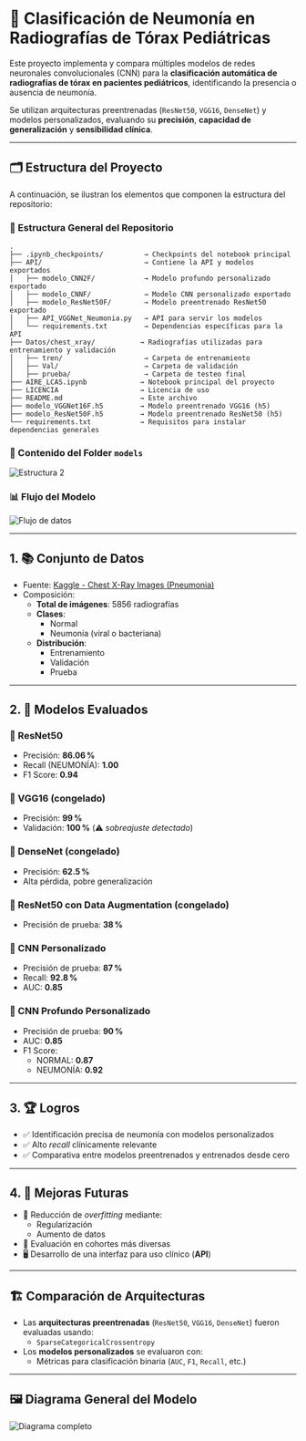 
# 🧠 Clasificación de Neumonía en Radiografías de Tórax Pediátricas

Este proyecto implementa y compara múltiples modelos de redes neuronales convolucionales (CNN) para la **clasificación automática de radiografías de tórax en pacientes pediátricos**, identificando la presencia o ausencia de neumonía.

Se utilizan arquitecturas preentrenadas (`ResNet50`, `VGG16`, `DenseNet`) y modelos personalizados, evaluando su **precisión**, **capacidad de generalización** y **sensibilidad clínica**.

---

## 🗂️ Estructura del Proyecto

A continuación, se ilustran los elementos que componen la estructura del repositorio:

### 📁 Estructura General del Repositorio

```plaintext
.
├── .ipynb_checkpoints/          → Checkpoints del notebook principal
├── API/                         → Contiene la API y modelos exportados
│   ├── modelo_CNN2F/            → Modelo profundo personalizado exportado
│   ├── modelo_CNNF/             → Modelo CNN personalizado exportado
│   ├── modelo_ResNet50F/        → Modelo preentrenado ResNet50 exportado
│   ├── API_VGGNet_Neumonia.py   → API para servir los modelos
│   └── requirements.txt         → Dependencias específicas para la API
├── Datos/chest_xray/           → Radiografías utilizadas para entrenamiento y validación
│   ├── tren/                    → Carpeta de entrenamiento
│   ├── Val/                     → Carpeta de validación
│   ├── prueba/                  → Carpeta de testeo final
├── AIRE_LCAS.ipynb             → Notebook principal del proyecto
├── LICENCIA                    → Licencia de uso
├── README.md                   → Este archivo
├── modelo_VGGNet16F.h5         → Modelo preentrenado VGG16 (h5)
├── modelo_ResNet50F.h5         → Modelo preentrenado ResNet50 (h5)
└── requirements.txt            → Requisitos para instalar dependencias generales
```

### 🧪 Contenido del Folder `models`

![Estructura 2](./imgs/estructura_models.png)

### 📊 Flujo del Modelo

![Flujo de datos](./imgs/flujo_modelo.png)

---

## 1. 📚 Conjunto de Datos

- Fuente: [Kaggle - Chest X-Ray Images (Pneumonia)](https://www.kaggle.com/datasets/paultimothymooney/chest-xray-pneumonia)
- Composición:
  - **Total de imágenes**: 5856 radiografías
  - **Clases**:
    - Normal
    - Neumonía (viral o bacteriana)
  - **Distribución**:
    - Entrenamiento
    - Validación
    - Prueba

---

## 2. 🧪 Modelos Evaluados

### 🔹 ResNet50
- Precisión: **86.06 %**
- Recall (NEUMONÍA): **1.00**
- F1 Score: **0.94**

### 🔹 VGG16 (congelado)
- Precisión: **99 %**
- Validación: **100 %** (⚠️ *sobreajuste detectado*)

### 🔹 DenseNet (congelado)
- Precisión: **62.5 %**
- Alta pérdida, pobre generalización

### 🔹 ResNet50 con Data Augmentation (congelado)
- Precisión de prueba: **38 %**

### 🔹 CNN Personalizado
- Precisión de prueba: **87 %**
- Recall: **92.8 %**
- AUC: **0.85**

### 🔹 CNN Profundo Personalizado
- Precisión de prueba: **90 %**
- AUC: **0.85**
- F1 Score:
  - NORMAL: **0.87**
  - NEUMONÍA: **0.92**

---

## 3. 🏆 Logros

- ✅ Identificación precisa de neumonía con modelos personalizados
- ✅ Alto *recall* clínicamente relevante
- ✅ Comparativa entre modelos preentrenados y entrenados desde cero

---

## 4. 🚀 Mejoras Futuras

- 🔧 Reducción de *overfitting* mediante:
  - Regularización
  - Aumento de datos
- 🧬 Evaluación en cohortes más diversas
- 🖥️ Desarrollo de una interfaz para uso clínico (**API**)

---

## 🏗️ Comparación de Arquitecturas

- Las **arquitecturas preentrenadas** (`ResNet50`, `VGG16`, `DenseNet`) fueron evaluadas usando:
  - `SparseCategoricalCrossentropy`
- Los **modelos personalizados** se evaluaron con:
  - Métricas para clasificación binaria (`AUC`, `F1`, `Recall`, etc.)

---

## 🖼️ Diagrama General del Modelo

![Diagrama completo](./imgs/diagrama_modelo.png)
